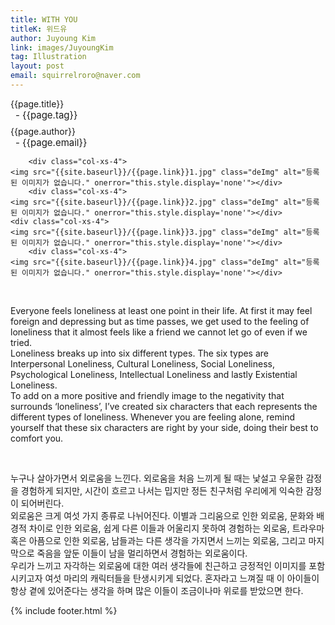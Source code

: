 ```yaml
---
title: WITH YOU
titleK: 위드유
author: Juyoung Kim
link: images/JuyoungKim
tag: Illustration
layout: post
email: squirrelroro@naver.com
---	
```


<div class="container">

<div class="deDep">
{{page.title}}<br>
<p style="font-size:15px; margin:0px; padding:0px 0px 0px 8px; margin:0px 0px 8px 0px;">- {{page.tag}}</p>
{{page.author}}<br>
<p style="font-size:15px; margin:0px; padding:0px 0px 0px 8px;">- {{page.email}}</p>
</div>


<div class="row" class="imgcolor">
	
		<div class="col-xs-4">
	<img src="{{site.baseurl}}/{{page.link}}1.jpg" class="deImg" alt="등록된 이미지가 없습니다." onerror="this.style.display='none'"></div>
		<div class="col-xs-4">
	<img src="{{site.baseurl}}/{{page.link}}2.jpg" class="deImg" alt="등록된 이미지가 없습니다." onerror="this.style.display='none'"></div>
	<div class="col-xs-4">
	<img src="{{site.baseurl}}/{{page.link}}3.jpg" class="deImg" alt="등록된 이미지가 없습니다." onerror="this.style.display='none'"></div>
		<div class="col-xs-4">
	<img src="{{site.baseurl}}/{{page.link}}4.jpg" class="deImg" alt="등록된 이미지가 없습니다." onerror="this.style.display='none'"></div>
	
</div>
<br>

<div class="det lato">



Everyone feels loneliness at least one point in their life. At first it may feel foreign and depressing but as time passes, we get used to the feeling of loneliness that it almost feels like a friend we cannot let go of even if we tried.
<br>
Loneliness breaks up into six different types. The six types are Interpersonal Loneliness, Cultural Loneliness, Social Loneliness, Psychological Loneliness, Intellectual Loneliness and lastly Existential Loneliness.
<br>
To add on a more positive and friendly image to the negativity that surrounds ‘loneliness’, I’ve created six characters that each represents the different types of loneliness. Whenever you are feeling alone, remind yourself that these six characters are right by your side, doing their best to comfort you.



</div>

<br>

<div class="noto">

누구나 살아가면서 외로움을 느낀다. 외로움을 처음 느끼게 될 때는 낯설고 우울한 감정을 경험하게 되지만, 시간이 흐르고 나서는 밉지만 정든 친구처럼 우리에게 익숙한 감정이 되어버린다. 
<br>
외로움은 크게 여섯 가지 종류로 나뉘어진다. 이별과 그리움으로 인한 외로움, 문화와 배경적 차이로 인한 외로움, 쉽게 다른 이들과 어울리지 못하여 경험하는 외로움, 트라우마 혹은 아픔으로 인한 외로움, 남들과는 다른 생각을 가지면서 느끼는 외로움, 그리고 마지막으로 죽음을 앞둔 이들이 남을 멀리하면서 경험하는 외로움이다.
<br>
우리가 느끼고 자각하는 외로움에 대한 여러 생각들에 친근하고 긍정적인 이미지를 포함시키고자 여섯 마리의 캐릭터들을 탄생시키게 되었다. 혼자라고 느껴질 때 이 아이들이 항상 곁에 있어준다는 생각을 하며 많은 이들이 조금이나마 위로를 받았으면 한다.


</div>
{% include footer.html %} 
